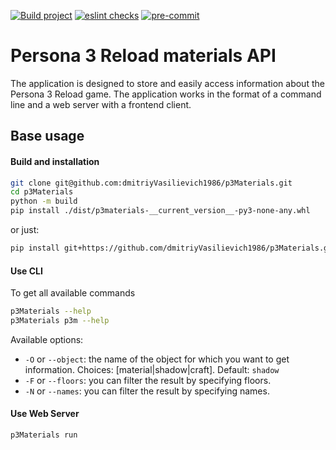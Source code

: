 [![Build project](https://github.com/dmitriyVasilievich1986/p3Materials/actions/workflows/build_project.yml/badge.svg?branch=master)](https://github.com/dmitriyVasilievich1986/p3Materials/actions/workflows/build_project.yml)
[![eslint checks](https://github.com/dmitriyVasilievich1986/p3Materials/actions/workflows/eslint_check.yml/badge.svg?branch=master)](https://github.com/dmitriyVasilievich1986/p3Materials/actions/workflows/eslint_check.yml)
[![pre-commit](https://github.com/dmitriyVasilievich1986/p3Materials/actions/workflows/pre_commit.yml/badge.svg?branch=master)](https://github.com/dmitriyVasilievich1986/p3Materials/actions/workflows/pre_commit.yml)

# Persona 3 Reload materials API

The application is designed to store and easily access information about the Persona 3 Reload game.
The application works in the format of a command line and a web server with a frontend client.

## Base usage

#### Build and installation

```sh
git clone git@github.com:dmitriyVasilievich1986/p3Materials.git
cd p3Materials
python -m build
pip install ./dist/p3materials-__current_version__-py3-none-any.whl
```

or just:

```sh
pip install git+https://github.com/dmitriyVasilievich1986/p3Materials.git
```

#### Use CLI

To get all available commands

```sh
p3Materials --help
p3Materials p3m --help
```

Available options:

- `-O` or `--object`: the name of the object for which you want to get information. Choices: [material|shadow|craft]. Default: `shadow`
- `-F` or `--floors`: you can filter the result by specifying floors.
- `-N` or `--names`: you can filter the result by specifying names.

#### Use Web Server

```sh
p3Materials run
```
